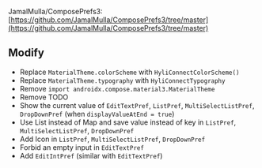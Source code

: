JamalMulla/ComposePrefs3: [https://github.com/JamalMulla/ComposePrefs3/tree/master](https://github.com/JamalMulla/ComposePrefs3/tree/master)

## Modify
* Replace `MaterialTheme.colorScheme` with `HyliConnectColorScheme()`
* Replace `MaterialTheme.typography` with `HyliConnectTypography`
* Remove `import androidx.compose.material3.MaterialTheme`
* Remove TODO
* Show the current value of `EditTextPref`, `ListPref`, `MultiSelectListPref`, `DropDownPref` (when `displayValueAtEnd = true`)
* Use List instead of Map and save value instead of key in `ListPref`, `MultiSelectListPref`, `DropDownPref`
* Add Icon in `ListPref`, `MultiSelectListPref`, `DropDownPref`
* Forbid an empty input in `EditTextPref`
* Add `EditIntPref` (similar with `EditTextPref`)